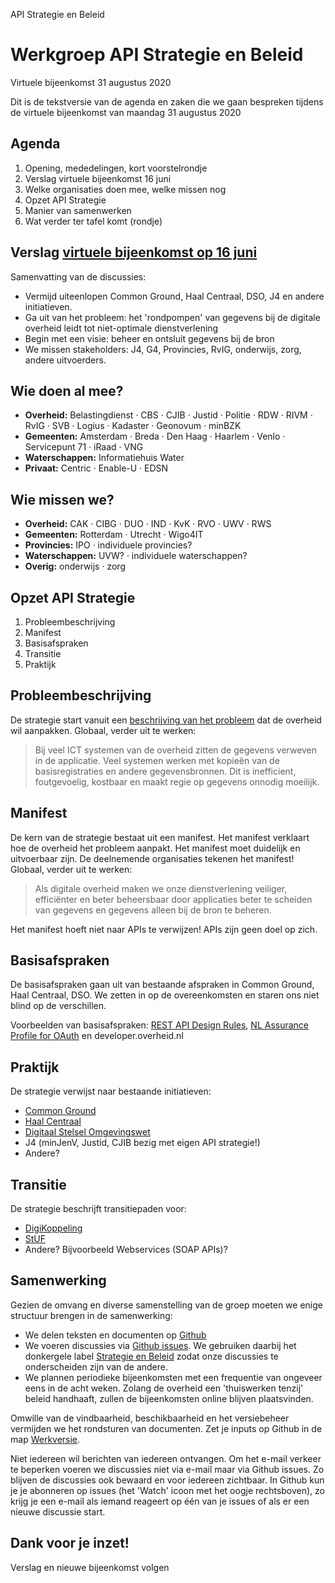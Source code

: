 API Strategie en Beleid

# Werkgroep API Strategie en Beleid

Virtuele bijeenkomst 31 augustus 2020

Dit is de tekstversie van de agenda en zaken die we gaan bespreken tijdens de virtuele bijeenkomst van maandag 31 augustus 2020

## Agenda

1.  Opening, mededelingen, kort voorstelrondje
2.  Verslag virtuele bijeenkomst 16 juni
3.  Welke organisaties doen mee, welke missen nog
5.  Opzet API Strategie
4.  Manier van samenwerken
6.  Wat verder ter tafel komt (rondje)

## Verslag [virtuele bijeenkomst op 16 juni](https://github.com/Geonovum/KP-APIs/blob/master/Werkgroep%20Strategie%20en%20Beleid/Verslagen/Verslag%2020200616%20WG%20Strategie%20en%20Beleid.md)

Samenvatting van de discussies:
-   Vermijd uiteenlopen Common Ground, Haal Centraal, DSO, J4 en andere initiatieven.
-   Ga uit van het probleem: het 'rondpompen' van gegevens bij de digitale overheid leidt tot niet-optimale dienstverlening
-   Begin met een visie: beheer en ontsluit gegevens bij de bron
-   We missen stakeholders: J4, G4, Provincies, RvIG, onderwijs, zorg, andere uitvoerders.

## Wie doen al mee?

-   **Overheid:** Belastingdienst · CBS · CJIB · Justid · Politie · RDW · RIVM · RvIG · SVB · Logius · Kadaster · Geonovum · minBZK
-   **Gemeenten:** Amsterdam · Breda · Den Haag · Haarlem · Venlo · Servicepunt 71 · iRaad · VNG
-   **Waterschappen:** Informatiehuis Water
-   **Privaat:** Centric · Enable-U · EDSN

## Wie missen we?

-   **Overheid:** CAK · CIBG · DUO · IND · KvK · RVO · UWV · RWS
-   **Gemeenten:** Rotterdam · Utrecht · Wigo4IT
-   **Provincies:** IPO · individuele provincies?
-   **Waterschappen:** UVW? · individuele waterschappen?
-   **Overig:** onderwijs · zorg

## Opzet API Strategie

1.  Probleembeschrijving
2.  Manifest
3.  Basisafspraken
4.  Transitie
5.  Praktijk

## Probleembeschrijving

De strategie start vanuit een [beschrijving van het probleem](https://docs.geostandaarden.nl/api/API-Strategie/#de-digitale-overheid-heeft-een-probleem) dat de overheid wil aanpakken. Globaal, verder uit te werken:

> Bij veel ICT systemen van de overheid zitten de gegevens verweven in de applicatie. Veel systemen werken met kopieën van de basisregistraties en andere gegevensbronnen. Dit is inefficient, foutgevoelig, kostbaar en maakt regie op gegevens onnodig moeilijk.

## Manifest

De kern van de strategie bestaat uit een manifest. Het manifest verklaart hoe de overheid het probleem aanpakt. Het manifest moet duidelijk en uitvoerbaar zijn. De deelnemende organisaties tekenen het manifest! Globaal, verder uit te werken:

> Als digitale overheid maken we onze dienstverlening veiliger, efficiënter en beter beheersbaar door applicaties beter te scheiden van gegevens en gegevens alleen bij de bron te beheren.

Het manifest hoeft niet naar APIs te verwijzen! APIs zijn geen doel op zich.

## Basisafspraken

De basisafspraken gaan uit van bestaande afspraken in Common Ground, Haal Centraal, DSO. We zetten in op de overeenkomsten en staren ons niet blind op de verschillen.

Voorbeelden van basisafspraken: [REST API Design Rules](https://geonovum.github.io/API-Designrules/), [NL Assurance Profile for OAuth](https://docs.geostandaarden.nl/api/oauth/) en developer.overheid.nl

## Praktijk

De strategie verwijst naar bestaande initiatieven:

-   [Common Ground](https://commonground.nl)
-   [Haal Centraal](https://www.vngrealisatie.nl/producten/haal-centraal)
-   [Digitaal Stelsel Omgevingswet](https://www.omgevingswetportaal.nl/wet-en-regelgeving/dso)
-   J4 (minJenV, Justid, CJIB bezig met eigen API strategie!)
-   Andere?

## Transitie

De strategie beschrijft transitiepaden voor:

-   [DigiKoppeling](https://www.logius.nl/diensten/digikoppeling)
-   [StUF](https://www.gemmaonline.nl/index.php/StUF_Berichtenstandaard)
-   Andere? Bijvoorbeeld Webservices (SOAP APIs)?

## Samenwerking

Gezien de omvang en diverse samenstelling van de groep moeten we enige structuur brengen in de samenwerking:

- We delen teksten en documenten op [Github](https://github.com/Geonovum/KP-APIs/tree/master/Werkgroep%20Strategie%20en%20Beleid)
- We voeren discussies via [Github issues](https://github.com/Geonovum/KP-APIs/issues). We gebruiken daarbij het donkergele label [Strategie en Beleid](https://github.com/Geonovum/KP-APIs/labels) zodat onze discussies te onderscheiden zijn van de andere.
- We plannen periodieke bijeenkomsten met een frequentie van ongeveer eens in de acht weken. Zolang de overheid een 'thuiswerken tenzij' beleid handhaaft, zullen de bijeenkomsten online blijven plaatsvinden.

Omwille van de vindbaarheid, beschikbaarheid en het versiebeheer vermijden we het rondsturen van documenten. Zet je inputs op Github in de map [Werkversie](https://github.com/Geonovum/KP-APIs/tree/master/Werkgroep%20Strategie%20en%20Beleid/Werkversie).

Niet iedereen wil berichten van iedereen ontvangen. Om het e-mail verkeer te beperken voeren we discussies niet via e-mail maar via Github issues. Zo blijven de discussies ook bewaard en voor iedereen zichtbaar. In Github kun je je abonneren op issues (het 'Watch' icoon met het oogje rechtsboven), zo krijg je een e-mail als iemand reageert op één van je issues of als er een nieuwe discussie start.

## Dank voor je inzet!

Verslag en nieuwe bijeenkomst volgen
